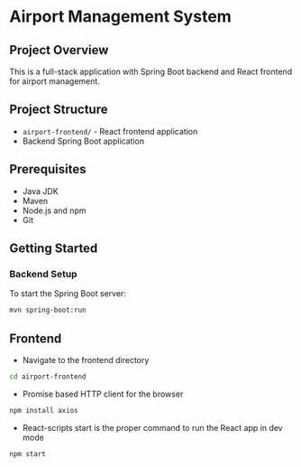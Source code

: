 # Airport Management System

## Project Overview
This is a full-stack application with Spring Boot backend and React frontend for airport management.

## Project Structure
- `airport-frontend/` - React frontend application
- Backend Spring Boot application

## Prerequisites
- Java JDK
- Maven
- Node.js and npm
- Git

## Getting Started

### Backend Setup
To start the Spring Boot server:
```bash
mvn spring-boot:run
```

## Frontend
- Navigate to the frontend directory
```bash
cd airport-frontend
``` 

- Promise based HTTP client for the browser
```bash
npm install axios
```

- React-scripts start is the proper command to run the React app in dev mode
```bash
npm start
```

